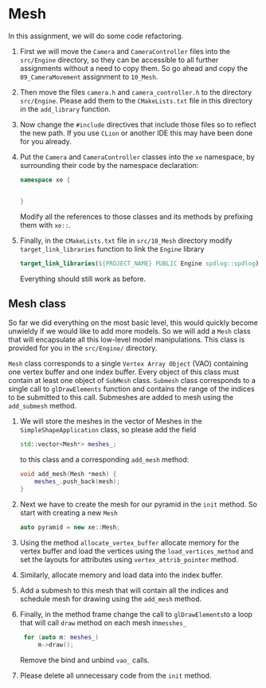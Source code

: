 # Mesh

In this assignment, we will do some code refactoring.

1. First we will move the `Camera` and `CameraController` files into the `src/Engine` directory, so they can be
   accessible
   to all further assignments without a need to copy them. So go ahead and copy the `09_CameraMovement` assignment
   to `10_Mesh`.
2. Then move the files `camera.h` and `camera_controller.h` to the directory `src/Engine`. Please add them to
   the `CMakeLists.txt` file in this directory in the `add_library` function.

3. Now change the `#include` directives that
   include those files so to reflect the new path. If you use `CLion` or another IDE this may have been done for you
   already.

4. Put the `Camera` and `CameraController` classes into the `xe` namespace, by surrounding their code by the namespace
   declaration:

   ```c++
   namespace xe {


   }
   ```
   Modify all the references to those classes and its methods by prefixing them with `xe::`.

5. Finally, in the `CMakeLists.txt` file in `src/10_Mesh` directory modify  `target_link_libraries` function to link
   the `Engine` library

    ```cmake
    target_link_libraries(${PROJECT_NAME} PUBLIC Engine spdlog::spdlog)
    ```
   Everything should still work as before.

## Mesh class

So far we did everything on the most basic level, this would quickly become unwieldy if we would like to add more
models. So we will add a `Mesh` class that will encapsulate all this low-level model manipulations. This class is
provided for you in the `src/Engine/` directory.

`Mesh` class corresponds to a single `Vertex Array Object` (VAO) containing one vertex buffer and one index buffer.
Every object of this class must contain at least one object of `SubMesh` class.
`Submesh` class corresponds to a single call to `glDrawElements` function and contains the range of the indices to be
submitted to this call. Submeshes are added to mesh using the `add_submesh` method.

1. We will store the meshes in the vector of Meshes in the `SimpleShapeApplication` class, so please add the field
   ```c++
   std::vector<Mesh*> meshes_; 
   ```
   to this class and a corresponding `add_mesh` method:

   ```c++
   void add_mesh(Mesh *mesh) {
       meshes_.push_back(mesh);
   }
   ```

2. Next we have to create the mesh for our pyramid in the `init` method. So start with creating a new `Mesh`
   ```c++
   auto pyramid = new xe::Mesh; 
   ```
3. Using the method `allocate_vertex_buffer` allocate memory for the vertex buffer and load the vertices using
   the `load_vertices_method` and set the layouts for attributes using `vertex_attrib_pointer` method.

4. Similarly, allocate memory and load data into the index buffer.

5. Add a submesh to this mesh that will contain all the indices and schedule mesh for drawing using the `add_mesh`
   method.

6. Finally, in the method frame change the call to `glDrawElements`to a loop that will call `draw` method on each mesh
   in`messhes_`

   ```c++
    for (auto m: meshes_)
        m->draw();
   ```
   Remove the bind and unbind `vao_` calls.    

7. Please delete all unnecessary code from the  `init` method.    
